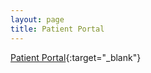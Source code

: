 ```yaml
---
layout: page
title: Patient Portal
---
```


[Patient Portal](https://1775.portal.athenahealth.com/){:target="_blank"}
